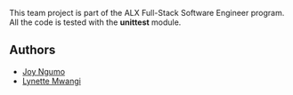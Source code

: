 This team project is part of the ALX Full-Stack Software Engineer program.
All the code is tested with the **unittest** module.

## Authors
- [Joy Ngumo](https://github.com/msngumo)
- [Lynette Mwangi](https://github.com/Lynette7)
